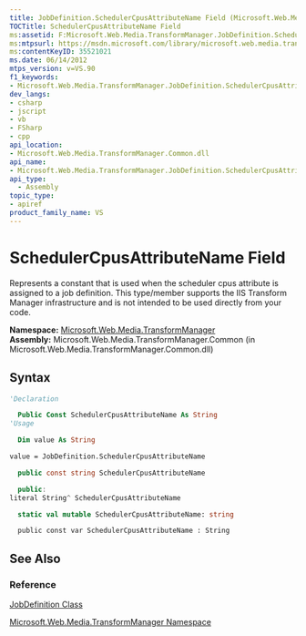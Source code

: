 ```yaml
---
title: JobDefinition.SchedulerCpusAttributeName Field (Microsoft.Web.Media.TransformManager)
TOCTitle: SchedulerCpusAttributeName Field
ms:assetid: F:Microsoft.Web.Media.TransformManager.JobDefinition.SchedulerCpusAttributeName
ms:mtpsurl: https://msdn.microsoft.com/library/microsoft.web.media.transformmanager.jobdefinition.schedulercpusattributename(v=VS.90)
ms:contentKeyID: 35521021
ms.date: 06/14/2012
mtps_version: v=VS.90
f1_keywords:
- Microsoft.Web.Media.TransformManager.JobDefinition.SchedulerCpusAttributeName
dev_langs:
- csharp
- jscript
- vb
- FSharp
- cpp
api_location:
- Microsoft.Web.Media.TransformManager.Common.dll
api_name:
- Microsoft.Web.Media.TransformManager.JobDefinition.SchedulerCpusAttributeName
api_type:
  - Assembly
topic_type:
- apiref
product_family_name: VS
---
```


# SchedulerCpusAttributeName Field

Represents a constant that is used when the scheduler cpus attribute is assigned to a job definition. This type/member supports the IIS Transform Manager infrastructure and is not intended to be used directly from your code.

**Namespace:**  [Microsoft.Web.Media.TransformManager](microsoft-web-media-transformmanager-namespace.md)  
**Assembly:**  Microsoft.Web.Media.TransformManager.Common (in Microsoft.Web.Media.TransformManager.Common.dll)

## Syntax

```vb
'Declaration

  Public Const SchedulerCpusAttributeName As String
'Usage

  Dim value As String

value = JobDefinition.SchedulerCpusAttributeName
```

```csharp
  public const string SchedulerCpusAttributeName
```

```cpp
  public:
literal String^ SchedulerCpusAttributeName
```

``` fsharp
  static val mutable SchedulerCpusAttributeName: string
```

```jscript
  public const var SchedulerCpusAttributeName : String
```

## See Also

### Reference

[JobDefinition Class](jobdefinition-class-microsoft-web-media-transformmanager.md)

[Microsoft.Web.Media.TransformManager Namespace](microsoft-web-media-transformmanager-namespace.md)
